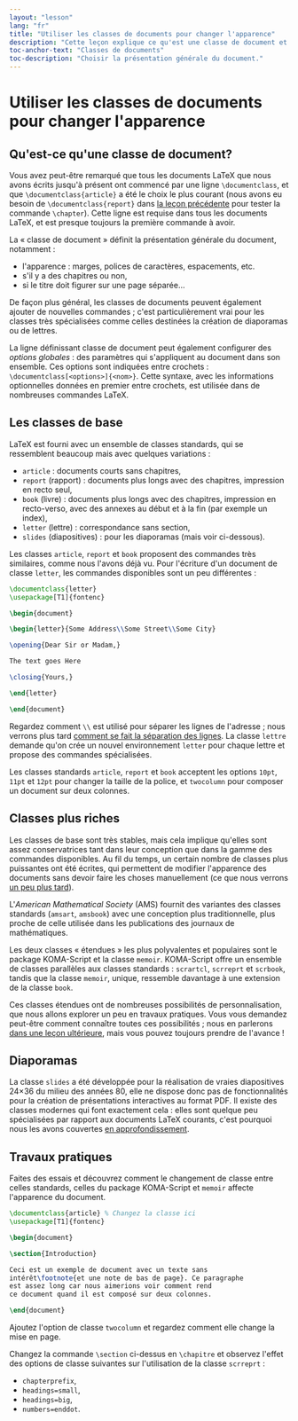 ```yaml
---
layout: "lesson"
lang: "fr"
title: "Utiliser les classes de documents pour changer l'apparence"
description: "Cette leçon explique ce qu'est une classe de document et comment elle peut définit la présentation générale d'un document, et énumère les principales classes fournies par les distributions TeX."
toc-anchor-text: "Classes de documents"
toc-description: "Choisir la présentation générale du document."
---
```


# Utiliser les classes de documents pour changer l'apparence

## Qu'est-ce qu'une classe de document?

Vous avez peut-être remarqué que tous les documents LaTeX que nous avons écrits
jusqu'à présent ont commencé par une ligne `\documentclass`, et que
`\documentclass{article}` a été le choix le plus courant (nous avons eu besoin
de `\documentclass{report}` dans [la leçon précédente](lesson-04) pour tester la
commande `\chapter`). Cette ligne est requise dans tous les documents LaTeX, et
est presque toujours la première commande à avoir.

La « classe de document » définit la présentation générale du document, notamment :
- l'apparence : marges, polices de caractères, espacements, etc.
- s'il y a des chapitres ou non,
- si le titre doit figurer sur une page séparée&hellip;

De façon plus général, les classes de documents peuvent également ajouter de
nouvelles commandes ; c'est particulièrement vrai pour les classes très
spécialisées comme celles destinées la création de diaporamas ou de lettres.

La ligne définissant classe de document peut également configurer des
_options globales_ : des paramètres qui s'appliquent au document dans son
ensemble. Ces options sont indiquées entre crochets :
`\documentclass[<options>]{<nom>}`. Cette syntaxe, avec les informations
optionnelles données en premier entre crochets, est utilisée dans de nombreuses
commandes LaTeX.


## Les classes de base

LaTeX est fourni avec un ensemble de classes standards, qui se ressemblent
beaucoup mais avec quelques variations :

- `article` : documents courts sans chapitres,
- `report` (rapport) : documents plus longs avec des chapitres, impression en recto seul,
- `book` (livre) : documents plus longs avec des chapitres, impression en recto-verso,
  avec des annexes au début et à la fin (par exemple un index),
- `letter` (lettre) : correspondance sans section,
- `slides` (diapositives) : pour les diaporamas (mais voir ci-dessous).

Les classes `article`, `report` et `book` proposent des commandes très similaires,
comme nous l'avons déjà vu. Pour l'écriture d'un document de classe `letter`,
les commandes disponibles sont un peu différentes :

```latex
\documentclass{letter}
\usepackage[T1]{fontenc}

\begin{document}

\begin{letter}{Some Address\\Some Street\\Some City}

\opening{Dear Sir or Madam,}

The text goes Here

\closing{Yours,}

\end{letter}

\end{document}
```

Regardez comment ``\\`` est utilisé pour séparer les lignes de l'adresse ; nous
verrons plus tard [comment se fait la séparation des lignes](lesson-11).
La classe `lettre` demande qu'on crée un nouvel environnement `letter` pour
chaque lettre et propose des commandes spécialisées.

Les classes standards `article`, `report` et `book` acceptent les options
`10pt`, `11pt` et `12pt` pour changer la taille de la police, et `twocolumn`
pour composer un document sur deux colonnes.


## Classes plus riches

Les classes de base sont très stables, mais cela implique qu'elles sont assez
conservatrices tant dans leur conception que dans la gamme des commandes
disponibles. Au fil du temps, un certain nombre de classes plus puissantes ont
été écrites, qui permettent de modifier l'apparence des documents sans devoir
faire les choses manuellement (ce que nous verrons
[un peu plus tard](lesson-11)).

L'_American Mathematical Society_ (AMS) fournit des variantes des classes
standards (`amsart`, `amsbook`) avec une conception plus traditionnelle, plus
proche de celle utilisée dans les publications des journaux de mathématiques.

Les deux classes « étendues » les plus polyvalentes et populaires sont le
package KOMA-Script et la classe `memoir`. KOMA-Script offre un ensemble de
classes parallèles aux classes standards : `scrartcl`, `scrreprt` et `scrbook`,
tandis que la classe `memoir`, unique, ressemble davantage à une extension de
la classe `book`.

Ces classes étendues ont de nombreuses possibilités de personnalisation, que
nous allons explorer un peu en travaux pratiques. Vous vous demandez peut-être
comment connaître toutes ces possibilités ; nous en parlerons
[dans une leçon ultérieure](lesson-15), mais vous pouvez toujours prendre de
l'avance !


## Diaporamas

La classe `slides` a été développée pour la réalisation de vraies diapositives
24&times;36 du milieu des années 80, elle ne dispose donc pas de fonctionnalités
pour la création de présentations interactives au format PDF. Il existe des
classes modernes qui font exactement cela : elles sont quelque peu spécialisées
par rapport aux documents LaTeX courants, c'est pourquoi nous les avons
couvertes [en approfondissement](more-05).


## Travaux pratiques

Faites des essais et découvrez comment le changement de classe entre celles
standards, celles du package KOMA-Script et `memoir` affecte l'apparence du
document.

```latex
\documentclass{article} % Changez la classe ici
\usepackage[T1]{fontenc}

\begin{document}

\section{Introduction}

Ceci est un exemple de document avec un texte sans
intérêt\footnote{et une note de bas de page}. Ce paragraphe
est assez long car nous aimerions voir comment rend
ce document quand il est composé sur deux colonnes.

\end{document}
```

Ajoutez l'option de classe `twocolumn` et regardez comment elle change la mise
en page.

Changez la commande `\section` ci-dessus en `\chapitre` et observez l'effet des
options de classe suivantes sur l'utilisation de la classe `scrreprt` :

- `chapterprefix`,
- `headings=small`,
- `headings=big`,
- `numbers=enddot`.
